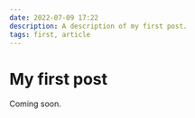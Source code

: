 ```yaml
---
date: 2022-07-09 17:22
description: A description of my first post.
tags: first, article
---
```

# My first post

Coming soon.
